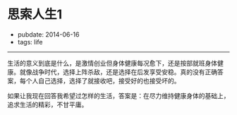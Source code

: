 # 思索人生1

- pubdate: 2014-06-16
- tags: life


-----------

生活的意义到底是什么，是激情创业但身体健康每况愈下，还是按部就班身体健康。就像战争时代，选择上阵杀敌，还是选择在后发享受安稳。真的没有正确答案，每个人自己选择，选择了就接收吧，接受好的也接受坏的。

如果让我现在回答我希望过怎样的生活，答案是：在尽力维持健康身体的基础上，追求生活的精彩，不甘平庸。
